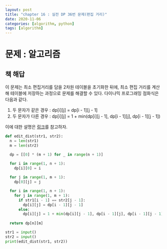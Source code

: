 ```yaml
---
layout: post
title: "chapter 16 : 실전 DP 36번 문제(편집 거리)"
date: 2020-11-06
categories: [algorithm, python]
tags: [algorithm]
---
```

# 문제 : 알고리즘
## 책 해답
이 문제는 최소 편집거리를 담을 2차원 테이블을 초기화한 뒤에, 최소 편집 거리를 계산해 테이블에 저장하는 과정으로 문제를 해결할 수 있다. 다이나믹 프로그래밍 점화식은 다음과 같다.   
1. 두 문자가 같은 경우 : dp[i][j] = dp[i - 1][j - 1]
2. 두 문자가 다른 경우 : dp[i][j] = 1 + min(dp[i][j - 1], dp[i - 1][j], dp[i - 1][j - 1])   

이에 대한 설명은 [링크](https://hsp1116.tistory.com/41)를 참고하자.
```python
def edit_dist(str1, str2):
  n = len(str1)
  m = len(str2)

  dp = [[0] * (m + 1) for _ in range(n + 1)]

  for i in range(1, n + 1):
    dp[i][0] = i
  
  for j in range(1, m + 1):
    dp[0][j] = j

  for i in range(1, n + 1):
    for j in range(1, m + 1):
      if str1[i - 1] == str2[j - 1]:
        dp[i][j] = dp[i - 1][j - 1]
      else:
        dp[i][j] = 1 + min(dp[i][j - 1], dp[i - 1][j], dp[i - 1][j - 1])
  
  return dp[n][m]

str1 = input()
str2 = input()
print(edit_dist(str1, str2))
```
